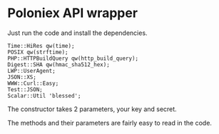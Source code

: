 Poloniex API wrapper
============================

Just run the code and install the dependencies.

```
Time::HiRes qw(time);
POSIX qw(strftime);
PHP::HTTPBuildQuery qw(http_build_query);
Digest::SHA qw(hmac_sha512_hex);
LWP::UserAgent;
JSON::XS;
WWW::Curl::Easy;
Test::JSON;
Scalar::Util 'blessed';
```


The constructor takes 2 parameters, your key and secret. 

The methods and their parameters are fairly easy to read in the code.
